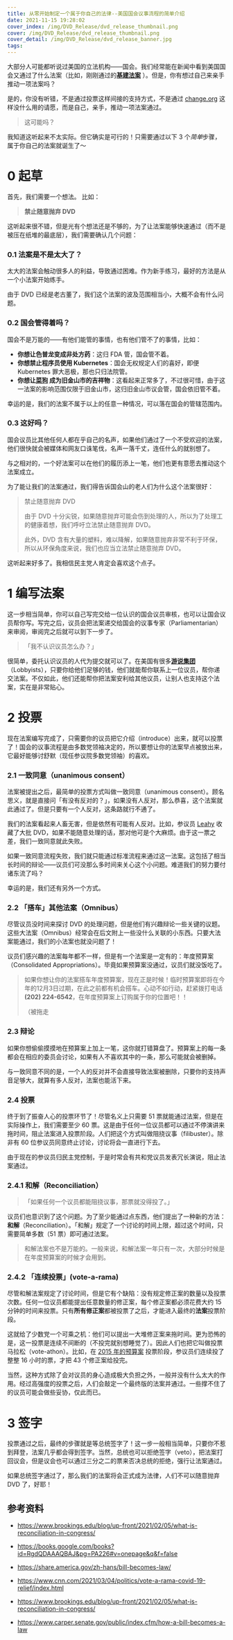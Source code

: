 ```yaml
---
title: 从零开始制定一个属于你自己的法律--美国国会议事流程的简单介绍
date: 2021-11-15 19:28:02
cover_index: /img/DVD_Release/dvd_release_thumbnail.png
cover: /img/DVD_Release/dvd_release_thumbnail.png
cover_detail: /img/DVD_Release/dvd_release_banner.jpg
tags:
---
```


大部分人可能都听说过美国的立法机构——国会。我们经常能在新闻中看到美国国会又通过了什么法案（比如，刚刚通过的[**基建法案**](https://www.house.gov/the-house-explained/the-legislative-process) ）。但是，你有想过自己来亲手推动一项法案吗？

是的，你没有听错，不是通过投票这样间接的支持方式，不是通过 [change.org](https://change.org) 这样没什么用的请愿，而是自己，亲手，推动一项法案通过。

> 这可能吗？

我知道这听起来不太实际。但它确实是可行的！只需要通过以下 3 个*简单*步骤，属于你自己的法案就诞生了～

# 0 起草

首先，我们需要一个想法。 比如：

> **禁止随意抛弃 DVD**

这听起来很不错，但是光有个想法还是不够的，为了让法案能够快速通过（而不是被压在纸堆的最底层），我们需要确认几个问题：

### 0.1 法案是不是太大了？

太大的法案会触动很多人的利益，导致通过困难。作为新手练习，最好的方法是从一个小法案开始练手。

由于 DVD 已经是老古董了，我们这个法案的波及范围相当小，大概不会有什么问题。

### 0.2 国会管得着吗？

国会不是万能的——有他们能管的事情，也有他们管不了的事情，比如：

- **你想让色普龙变成非处方药**：这归 FDA 管，国会管不着。
- **你想禁止程序员使用 Kubernetes**：国会无权规定人们的喜好，即便 Kubernetes 罪大恶极，那也只归法院管。
- **你想让[菜狗](https://twitter.com/ddvd233/status/1442241096034263045?s=20) 成为旧金山市的吉祥物**：这看起来正常多了，不过很可惜，由于这一法案的影响范围仅限于旧金山市，这归旧金山市议会管，国会依旧管不着。

幸运的是，我们的法案不属于以上的任意一种情况，可以落在国会的管辖范围内。

### 0.3 这好吗？

国会议员比其他任何人都在乎自己的名声，如果他们通过了一个不受欢迎的法案，他们很快就会被媒体和网友口诛笔伐，名声一落千丈，连任什么的就别想了。

与之相对的，一个好法案可以在他们的履历添上一笔，他们也更有意愿去推动这个法案成立。

为了能让我们的法案通过，我们得告诉国会山的老人们为什么这个法案很好：

> 禁止随意抛弃 DVD
> 
> 由于 DVD 十分尖锐，如果随意抛弃可能会伤到处理的人，所以为了处理工的健康着想，我们呼吁立法禁止随意抛弃 DVD。
> 
> 此外，DVD 含有大量的塑料，难以降解，如果随意抛弃非常不利于环保，所以从环保角度来说，我们也应当立法禁止随意抛弃 DVD。


这听起来好多了。我相信民主党人肯定会喜欢这个点子。

# 1 编写法案

这一步相当简单，你可以自己写完交给一位认识的国会议员审核，也可以让国会议员帮你写。写完之后，议员会把法案递交给国会的议事专家（Parliamentarian）来审阅，审阅完之后就可以到下一步了。

> 「我不认识议员怎么办？」

很简单，委托认识议员的人代为提交就可以了。在美国有很多[**游说集团**](https://en.wikipedia.org/wiki/Lobbying) （Lobbyists），只要你给他们足够的钱，他们就能帮你联系上一位议员，帮你递交法案。不仅如此，他们还能帮你把法案安利给其他议员，让别人也支持这个法案，实在是非常贴心。

# 2 投票

现在法案编写完成了，只需要你的议员把它介绍（introduce）出来，就可以投票了！国会的议事流程是由多数党领袖决定的，所以要想让你的法案早点被放出来，它最好能够讨舒默（现任参议院多数党领袖）的喜欢。

### 2.1 一致同意（unanimous consent）

法案被提出之后，最简单的投票方式叫做一致同意（unanimous consent）。顾名思义，就是直接问「有没有反对的？」，如果没有人反对，那么恭喜，这个法案就此通过了。但是只要有一个人反对，这条路就行不通了。

我们的法案看起来人畜无害，但是依然有可能有人反对。比如，参议员 [Leahy](https://en.wikipedia.org/wiki/Patrick_Leahy) 收藏了大批 DVD，如果不能随意处理的话，那对他可是个大麻烦。由于这一票之差，我们一致同意就此失败。

如果一致同意流程失败，我们就只能通过标准流程来通过这一法案。这包括了相当长时间的辩论——议员们可没那么多时间来关心这个小问题。难道我们的努力要付诸东流了吗？

幸运的是，我们还有另外一个方式。

### 2.2 「搭车」其他法案（Omnibus）

尽管议员没时间来探讨 DVD 的处理问题，但是他们有兴趣辩论一些关键的议题。这些大法案（Omnibus）经常会在后文附上一些没什么关联的小东西。只要大法案能通过，我们的小法案也就没问题了！

议员们感兴趣的法案每年都不一样，但是有一个法案是一定有的：年度预算案（Consolidated Appropriations）。毕竟如果预算案没通过，议员们就没饭吃了。

> 如果你想让你的法案搭车年度预算案，现在正是时候！临时预算案即将在今年的12月3日过期，在此之前都有机会搭车。心动不如行动，赶紧拨打电话 **(202) 224-6542**，在年度预算案上订购属于你的位置吧！！
> 
>（被拖走

### 2.3 辩论

如果你想偷偷摸摸地在预算案上加上一笔，这你就打错算盘了。预算案上的每一条都会在相应的委员会讨论，如果有人不喜欢其中的一条，那么可能就会被删掉。

与一致同意不同的是，一个人的反对并不会直接导致法案被删除，只要你的支持声音足够大，就算有多人反对，法案也能活下来。

### 2.4 投票

终于到了振奋人心的投票环节了！尽管名义上只需要 51 票就能通过法案，但是在实际操作上，我们需要至少 60 票。这是由于任何一位议员都可以通过不停演讲来拖时间，阻止法案进入投票阶段。人们把这个方式叫做阻挠议事（filibuster）。除非有 60 位参议员同意终止讨论，讨论将会一直进行下去。

由于现在的参议员归民主党控制，于是时常会有共和党议员发表冗长演说，阻止法案通过。

### 2.4.1 和解（Reconciliation）

> 「如果任何一个议员都能阻挠议事，那票就没得投了。」

议员们也意识到了这个问题。为了至少能通过点东西，他们提出了一种新的方法：**和解**（Reconciliation）。「和解」规定了一个讨论的时间上限，超过这个时间，只需要简单多数（51 票）即可通过法案。

> 和解法案也不是万能的。一般来说，和解法案一年只有一次，大部分时候是在年度预算案的时候才会用到。

### 2.4.2 「连续投票」(vote-a-rama)

尽管和解法案规定了讨论时间，但是它有个缺陷：没有规定修正案的数量以及投票次数。任何一位议员都能提出任意数量的修正案，每个修正案都必须花费大约 15 分钟的时间来投票。只有**所有修正案**都被投票了之后，才能进入最终的**法案**投票阶段。

这就给了少数党一个可乘之机：他们可以提出一大堆修正案来拖时间。更为恐怖的是，这一投票是连续不间断的（不投完就别想睡觉了）。因此人们也把它叫做投票马拉松（vote-athon）。比如，在 [2015 年的预算案](https://books.google.com/books?id=RgdQDAAAQBAJ&pg=PA226#v=onepage&q&f=false) 投票阶段，参议员们连续投了整整 16 小时的票，才把 43 个修正案给投完。

当然，这种方式除了会对议员的身心造成极大负担之外，一般并没有什么太大的作用。经过高强度的投票之后，人们会敲定一个最终版的法案并通过。一些撑不住了的议员可能会做些妥协，仅此而已。

# 3 签字

投票通过之后，最终的步骤就是等总统签字了！这一步一般相当简单，只要你不惹到拜登，法案几乎都会得到签字。当然，总统也可以拒绝签字（veto），把法案打回议会，但是议会也可以通过三分之二的票来否决总统的拒绝，强行让法案通过。

如果总统签字通过了，那么我们的法案将会正式成为法律，人们不可以随意抛弃 DVD 了，好耶！

## 参考资料

- https://www.brookings.edu/blog/up-front/2021/02/05/what-is-reconciliation-in-congress/

- https://books.google.com/books?id=RgdQDAAAQBAJ&pg=PA226#v=onepage&q&f=false

- https://share.america.gov/zh-hans/bill-becomes-law/

- https://www.cnn.com/2021/03/04/politics/vote-a-rama-covid-19-relief/index.html

- https://www.brookings.edu/blog/up-front/2021/02/05/what-is-reconciliation-in-congress/

- https://www.carper.senate.gov/public/index.cfm/how-a-bill-becomes-a-law

